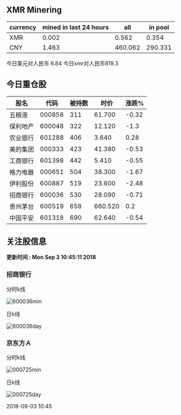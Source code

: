 ## XMR Minering

|currency|mined in last 24 hours|all|in pool|
|---|---|---|---|
|XMR|0.002|0.562|0.354|
|CNY|1.463|460.062|290.331|

今日美元对人民币 6.84	今日xmr对人民币819.3


## 今日重仓股 

|股名|代码|被持数|时价|涨跌%|
|---|---|---|---|---|
|五粮液|000858|311|61.700|-0.32|
|保利地产|600048|322|12.120|-1.3|
|农业银行|601288|406|3.640|0.28|
|美的集团|000333|423|41.380|-0.53|
|工商银行|601398|442|5.410|-0.55|
|格力电器|000651|504|38.300|-1.67|
|伊利股份|600887|519|23.600|-2.48|
|招商银行|600036|530|28.090|-0.71|
|贵州茅台|600519|658|660.520|0.2|
|中国平安|601318|690|62.640|-0.54|

## 关注股信息
**更新时间 : Mon Sep  3 10:45:11 2018**
### 招商银行 
分时k线

![600036min](http://image.sinajs.cn/newchart/min/n/sh600036.gif)

日k线

![600036day](http://image.sinajs.cn/newchart/daily/n/sh600036.gif)

### 京东方Ａ 
分时k线

![000725min](http://image.sinajs.cn/newchart/min/n/sz000725.gif)

日k线

![000725day](http://image.sinajs.cn/newchart/daily/n/sz000725.gif)

2018-09-03 10:45
